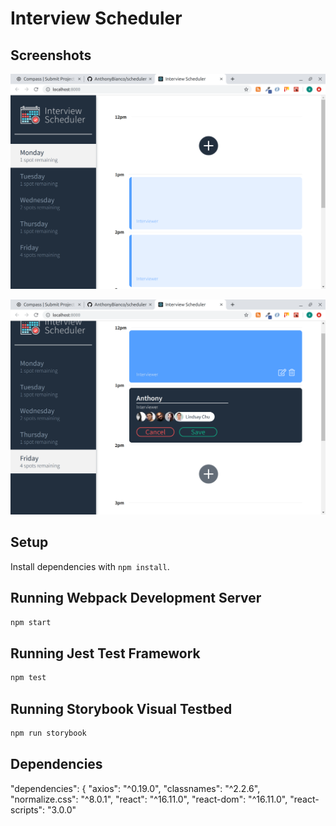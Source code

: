 # Interview Scheduler

## Screenshots

![This is the main page](https://github.com/AnthonyBianco/scheduler/blob/master/public/images/InterviewScheduler.png?raw=true"Homepage")

![This is a picture of booking an Interview](https://github.com/AnthonyBianco/scheduler/blob/master/public/images/Booking.png?raw=true "Booking")

## Setup

Install dependencies with `npm install`.

## Running Webpack Development Server

```sh
npm start
```

## Running Jest Test Framework

```sh
npm test
```

## Running Storybook Visual Testbed

```sh
npm run storybook
```
## Dependencies

"dependencies": {
    "axios": "^0.19.0",
    "classnames": "^2.2.6",
    "normalize.css": "^8.0.1",
    "react": "^16.11.0",
    "react-dom": "^16.11.0",
    "react-scripts": "3.0.0"

